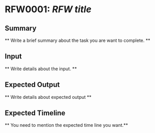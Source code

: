 # RFW0001: *RFW title*

## Summary
** Write a brief summary about the task you are want to complete. **

## Input
** Write details about the input.  **

## Expected Output
** Write details about expected output **

## Expected Timeline
** You need to mention the expected time line you want.**